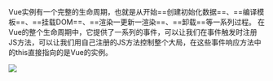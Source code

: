 Vue实例有一个完整的生命周期，也就是从开始==创建初始化数据==、==编译模板==、==挂载DOM==、==渲染一更新一渲染==、==卸载==等一系列过程。
在Vue的整个生命周期中，它提供了一系列的事件，可以让我们在事件触发时注册JS方法，可以让我们用自己注册的JS方法控制整个大局，在这些事件响应方法中的this直接指向的是Vue的实例。

![](https://tva1.sinaimg.cn/large/008i3skNgy1gwlwzzl3ssj30m61a60ur.jpg)


